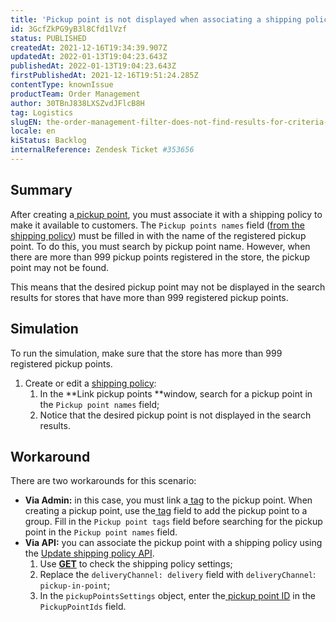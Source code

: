 ```yaml
---
title: 'Pickup point is not displayed when associating a shipping policy'
id: 3GcfZkPG9yB3l8Cfd1lVzf
status: PUBLISHED
createdAt: 2021-12-16T19:34:39.907Z
updatedAt: 2022-01-13T19:04:23.643Z
publishedAt: 2022-01-13T19:04:23.643Z
firstPublishedAt: 2021-12-16T19:51:24.285Z
contentType: knownIssue
productTeam: Order Management
author: 30TBnJ838LXSZvdJFlcB8H
tag: Logistics
slugEN: the-order-management-filter-does-not-find-results-for-criteria-that-have
locale: en
kiStatus: Backlog
internalReference: Zendesk Ticket #353656
---
```


## Summary

After creating a[ pickup point](https://help.vtex.com/en/tutorial/adding-pickup-points--2R5ClQiwe4KoSQgsuiOw4E), you must associate it with a shipping policy to make it available to customers. The `Pickup points names` field ([from the shipping policy](https://help.vtex.com/en/tutorial/shipping-policy--tutorials_140)) must be filled in with the name of the registered pickup point. To do this, you must search by pickup point name. However, when there are more than 999 pickup points registered in the store, the pickup point may not be found.

This means that the desired pickup point may not be displayed in the search results for stores that have more than 999 registered pickup points.


## Simulation

To run the simulation, make sure that the store has more than 999 registered pickup points.

1. Create or edit a [shipping policy](https://help.vtex.com/en/tutorial/politica-de-envio--tutorials_140#cadastrar-uma-politica-de-envio):
    1. In the **Link pickup points **window, search for a pickup point in the `Pickup point names` field;
    2. Notice that the desired pickup point is not displayed in the search results.

## Workaround

There are two workarounds for this scenario:

* **Via Admin:** in this case, you must link a[ tag](https://help.vtex.com/en/tutorial/adding-pickup-points--2R5ClQiwe4KoSQgsuiOw4E#2-link-a-pickup-point-to-a-shipping-policy) to the pickup point. When creating a pickup point, use the[ tag](https://help.vtex.com/en/tutorial/adding-pickup-points--2R5ClQiwe4KoSQgsuiOw4E#2-link-a-pickup-point-to-a-shipping-policy) field to add the pickup point to a group. Fill in the `Pickup point tags` field before searching for the pickup point in the `Pickup point names` field.
* **Via API:** you can associate the pickup point with a shipping policy using the [Update shipping policy API](https://developers.vtex.com/vtex-rest-api/reference/shipping-policies#put_logistics-pvt-shipping-policies-id).
    1. Use **[GET](https://developers.vtex.com/vtex-rest-api/reference/shipping-policies#get_logistics-pvt-shipping-policies-id)** to check the shipping policy settings;
    2. Replace the `deliveryChannel: delivery` field with `deliveryChannel`: `pickup-in-point`;
    3. In the `pickupPointsSettings` object, enter the[ pickup point ID](https://developers.vtex.com/vtex-rest-api/reference/pickup-points-1) in the `PickupPointIds` field.

